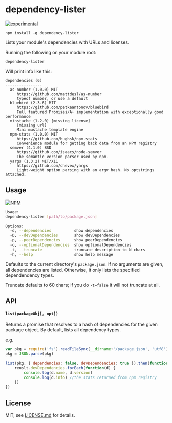 # dependency-lister

[![experimental](http://badges.github.io/stability-badges/dist/experimental.svg)](http://github.com/badges/stability-badges)

```npm install -g dependency-lister```

Lists your module's dependencies with URLs and licenses.


Running the following on your module root: 


```
dependency-lister
```

Will print info like this:

```
dependencies (6)
----------------
  as-number (1.0.0) MIT
     https://github.com/mattdesl/as-number
     typeof number, or use a default
  bluebird (2.3.6) MIT
     https://github.com/petkaantonov/bluebird
     Full featured Promises/A+ implementation with exceptionally good performance
  minstache (1.2.0) [missing license]
     [missing url]
     Mini mustache template engine
  npm-stats (1.0.0) MIT
     https://github.com/hughsk/npm-stats
     Convenience module for getting back data from an NPM registry
  semver (4.1.0) BSD
     https://github.com/isaacs/node-semver
     The semantic version parser used by npm.
  yargs (1.3.2) MIT/X11
     https://github.com/chevex/yargs
     Light-weight option parsing with an argv hash. No optstrings attached.
```

## Usage

[![NPM](https://nodei.co/npm/dependency-lister.png)](https://nodei.co/npm/dependency-lister/)

```sh
Usage:
dependency-lister [path/to/package.json]

Options:
  -d, --dependencies          show dependencies              
  -D, --devDependencies       show devDependencies           
  -p, --peerDependencies      show peerDependencies          
  -o, --optionalDependencies  show optionalDependencies      
  -t, --truncate              truncate description to N chars
  -h, --help                  show help message       
```

Defaults to the current directory's `package.json`. If no arguments are given, all dependencies are listed. Otherwise, it only lists the specified dependendency types.

Truncate defaults to 60 chars; if you do `-t=false` it will not truncate at all. 

## API

#### `list(packageObj[, opt])`

Returns a promise that resolves to a hash of dependencies for the given package object. By default, lists all dependency types.

e.g. 
```js
var pkg = require('fs').readFileSync(__dirname+'/package.json', 'utf8')
pkg = JSON.parse(pkg)

list(pkg, { dependencies: false, devDependencies: true }).then(function(result) {
    reuslt.devDependencies.forEach(function(d) {
        console.log(d.name, d.version)
        console.log(d.info) //the stats returned from npm registry
    })
})
```


## License

MIT, see [LICENSE.md](http://github.com/mattdesl/dependency-lister/blob/master/LICENSE.md) for details.
